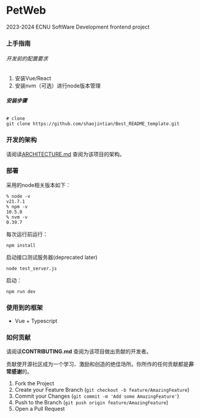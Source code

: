 # PetWeb

2023-2024 ECNU SoftWare Development frontend project

### 上手指南

###### 开发前的配置要求

1. 安装Vue/React
2. 安装nvm（可选）进行node版本管理

###### **安装步骤**

```
# clone
git clone https://github.com/shaojintian/Best_README_template.git

```

### 开发的架构

请阅读[ARCHITECTURE.md]() 查阅为该项目的架构。

### 部署

采用的node相关版本如下：
```
% node -v
v21.7.1
% npm -v
10.5.0
% nvm -v
0.39.7
```

每次运行前运行：
```
npm install
```

启动接口测试服务器(deprecated later)
```
node test_server.js
```
启动：
```
npm run dev
```




### 使用到的框架

- Vue + Typescript

### 如何贡献

请阅读**CONTRIBUTING.md** 查阅为该项目做出贡献的开发者。

贡献使开源社区成为一个学习、激励和创造的绝佳场所。你所作的任何贡献都是**非常感谢**的。

1. Fork the Project
2. Create your Feature Branch (`git checkout -b feature/AmazingFeature`)
3. Commit your Changes (`git commit -m 'Add some AmazingFeature'`)
4. Push to the Branch (`git push origin feature/AmazingFeature`)
5. Open a Pull Request

### 
